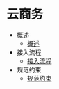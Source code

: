 # 云商务
* 概述
   * [概述](gai_shu.md)
* 接入流程
   * [接入流程](jie_ru_liu_cheng.md)
* 规范约束
   * [规范约束](gui_fan_yue_shu.md)

